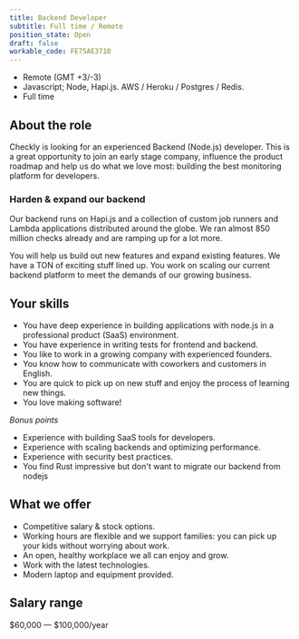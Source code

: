 ```yaml
---
title: Backend Developer
subtitle: Full time / Remote
position_state: Open
draft: false
workable_code: FE75AE3710
---
```


- Remote (GMT +3/-3)
- Javascript; Node, Hapi.js. AWS / Heroku / Postgres / Redis.
- Full time

## About the role

Checkly is looking for an experienced Backend (Node.js) developer. This is a great opportunity to join an early stage company, influence the product roadmap and help us do what we love most: building the best monitoring platform for developers.

### Harden & expand our backend
Our backend runs on Hapi.js and a collection of custom job runners and Lambda applications distributed around the globe. We ran almost 850 million checks already and are ramping up for a lot more.

You will help us build out new features and expand existing features. We have a TON of exciting stuff lined up. You work on scaling our current backend platform to meet the demands of our growing business.

## Your skills

- You have deep experience in building applications with node.js in a professional product (SaaS) environment.
- You have experience in writing tests for frontend and backend.
- You like to work in a growing company with experienced founders.
- You know how to communicate with coworkers and customers in English.
- You are quick to pick up on new stuff and enjoy the process of learning new things.
- You love making software!

*Bonus points*

- Experience with building SaaS tools for developers.
- Experience with scaling backends and optimizing performance.
- Experience with security best practices.
- You find Rust impressive but don't want to migrate our backend from nodejs

## What we offer

- Competitive salary & stock options.
- Working hours are flexible and we support families: you can pick up your kids without worrying about work.
- An open, healthy workplace we all can enjoy and grow.
- Work with the latest technologies.
- Modern laptop and equipment provided.

## Salary range
$60,000 — $100,000/year

